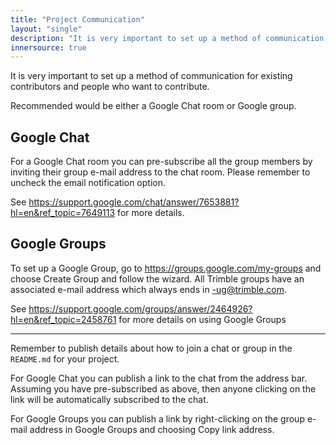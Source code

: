 ```yaml
---
title: "Project Communication"
layout: "single"
description: "It is very important to set up a method of communication for existing contributors and people who want to contribute."
innersource: true
---
```


It is very important to set up a method of communication for existing contributors and people who want to contribute.

Recommended would be either a Google Chat room or Google group.

## Google Chat

For a Google Chat room you can pre-subscribe all the group members by inviting their group e-mail address to the chat room. Please remember to uncheck the email notification option.

See https://support.google.com/chat/answer/7653881?hl=en&ref_topic=7649113 for more details.

## Google Groups

To set up a Google Group, go to https://groups.google.com/my-groups and choose Create Group and follow the wizard. All Trimble groups have an associated e-mail address which always ends in -ug@trimble.com.

See https://support.google.com/groups/answer/2464926?hl=en&ref_topic=2458761 for more details on using Google Groups

------

Remember to publish details about how to join a chat or group in the `README.md` for your project.

For Google Chat you can publish a link to the chat from the address bar. Assuming you have pre-subscribed as above, then anyone clicking on the link will be automatically subscribed to the chat.

For Google Groups you can publish a link by right-clicking on the group e-mail address in Google Groups and choosing Copy link address.
